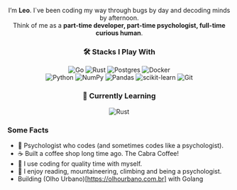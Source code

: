 <div align="center">

I’m **Leo**. I`ve been coding my way through bugs by day and decoding minds by afternoon.  
Think of me as a **part-time developer, part-time psychologist, full-time curious human**.  

### 🛠️ Stacks I Play With  

![Go](https://img.shields.io/badge/go-%2300ADD8.svg?style=for-the-badge&logo=go&logoColor=white)
![Rust](https://img.shields.io/badge/rust-%23000000.svg?style=for-the-badge&logo=rust&logoColor=white)
![Postgres](https://img.shields.io/badge/postgres-%23316192.svg?style=for-the-badge&logo=postgresql&logoColor=white) 
![Docker](https://img.shields.io/badge/docker-%230db7ed.svg?style=for-the-badge&logo=docker&logoColor=white)  
![Python](https://img.shields.io/badge/python-3670A0?style=for-the-badge&logo=python&logoColor=ffdd54)
![NumPy](https://img.shields.io/badge/numpy-%23013243.svg?style=for-the-badge&logo=numpy&logoColor=white)
![Pandas](https://img.shields.io/badge/pandas-%23150458.svg?style=for-the-badge&logo=pandas&logoColor=white)
![scikit-learn](https://img.shields.io/badge/scikit--learn-%23F7931E.svg?style=for-the-badge&logo=scikit-learn&logoColor=white)
![Git](https://img.shields.io/badge/git-%23F05033.svg?style=for-the-badge&logo=git&logoColor=white)



### 🌱 Currently Learning
![Rust](https://img.shields.io/badge/rust-%23000000.svg?style=for-the-badge&logo=rust&logoColor=white)

</div>

### Some Facts
- 🧠 Psychologist who codes (and sometimes codes like a psychologist).  
- ☕ Built a coffee shop long time ago. The Cabra Coffee!  
- 🦥 I use coding for quality time with myself.  
- 🐧 I enjoy reading, mountaineering, climbing and being a psychologist.
- Building (Olho Urbano)[https://olhourbano.com.br] with Golang


